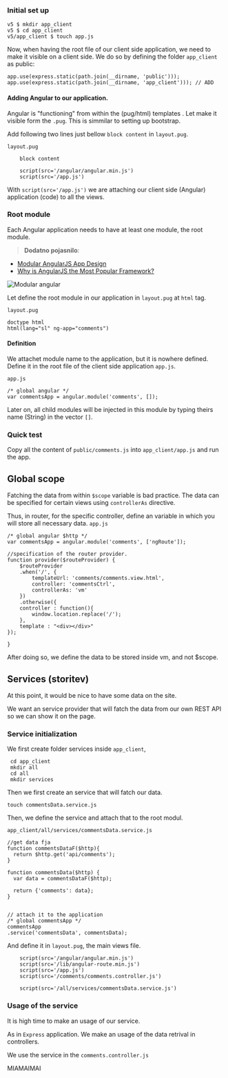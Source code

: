 ### Initial set up

~~~~ {.bash}
v5 $ mkdir app_client
v5 $ cd app_client
v5/app_client $ touch app.js
~~~~

Now, when having the root file of our client side application, we need to make it 
visible on a client side. We do so by defining the folder `app_client` 
as public:

~~~~ {.js}
app.use(express.static(path.join(__dirname, 'public')));
app.use(express.static(path.join(__dirname, 'app_client'))); // ADD
~~~~

#### Adding Angular to our application.
Angular is "functioning" from within the (pug/html) templates . Let make it visible form
the `.pug`. This is simmilar to setting up bootstrap.

Add following two lines just bellow `block content` in `layout.pug`.

`layout.pug`

~~~~{.pug}
    block content
    
    script(src='/angular/angular.min.js')
    script(src='/app.js')
~~~~

With `script(src='/app.js')` we are attaching our client side (Angular) application
(code) to all the views.

### Root module

Each Angular application needs to have at least one module, the root module.
> **Dodatno pojasnilo**: 
* [Modular AngularJS App Design](http://clintberry.com/2013/modular-angularjs-application-design/)
* [Why is AngularJS the Most Popular Framework?](https://www.slideshare.net/windzoontechnologies/why-is-angularjs-the-most-popular-framework)

![Modular angular](https://image.slidesharecdn.com/whyisangularjsthemostpopularframework-180810065058/95/why-is-angularjs-the-most-popular-framework-10-638.jpg?cb=1533883924)

Let define the root module in our application in `layout.pug` at `html` tag.

`layout.pug`
~~~~{.pug}
doctype html
html(lang="sl" ng-app="comments")
~~~~

#### Definition
We attachet module name to the application, but it is nowhere defined. 
Define it in the root file of the client side application `app.js`.

`app.js`

~~~~{.js}
/* global angular */
var commentsApp = angular.module('comments', []);
~~~~

Later on, all child modules will be injected in this module by typing
theirs name (String) in the vector `[]`.

### Quick test

Copy all the content of `public/comments.js` into 
`app_client/app.js` and run the app.

## Global scope

Fatching the data from within 
`$scope` variable is bad practice.
The data can be specified for certain views
using `controllerAs` directive.

Thus, in router, for the specific controller, 
define an variable in which you  will store all necessary data.
`app.js`

~~~~
/* global angular $http */
var commentsApp = angular.module('comments', ['ngRoute']);

//specification of the router provider.
function provider($routeProvider) {
    $routeProvider
    .when('/', {
        templateUrl: 'comments/comments.view.html',
        controller: 'commentsCtrl',
        controllerAs: 'vm'
    })
    .otherwise({
    controller : function(){
        window.location.replace('/');
    }, 
    template : "<div></div>"
});

}
~~~~


After doing so, we define the data to
be stored inside vm, and not $scope.

## Services (storitev)

At this point, it would be nice 
to have some data on the site.

We want an service provider that will 
fatch the data from our own REST API
so we can show it on the page.

### Service initialization

We first create folder services inside `app_client`,

~~~~ {.bash}
 cd app_client
 mkdir all
 cd all
 mkdir services
~~~~

Then we first create an service that will fatch our data.

~~~~ {.bash}
touch commentsData.service.js
~~~~

Then, we define the service and attach that
to the root modul.

`app_client/all/services/commentsData.service.js`

~~~~
//get data fja
function commentsDataF($http){
  return $http.get('api/comments');
}

function commentsData($http) {
  var data = commentsDataF($http);
  
  return {'comments': data};
}


// attach it to the application
/* global commentsApp */
commentsApp
.service('commentsData', commentsData);
~~~~

And define it in `layout.pug`, the main 
views file.

~~~~{.bash}
    script(src='/angular/angular.min.js')
    script(src='/lib/angular-route.min.js')
    script(src='/app.js')
    script(src='/comments/comments.controller.js')
    
    script(src='/all/services/commentsData.service.js')
~~~~

### Usage of the service
It is high time to make an usage of our service.

As in `Express` application. We make an usage
of the data retrival in controllers.

We use the service in the `comments.controller.js`

MIAMAIMAI





